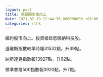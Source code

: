 ```yaml
---
layout: post
title: 美股開市後向上
date: 2021-02-19 22:44:38.000000000 +08:00
categories: rthk
---
```


紐約股市向上。投資者趁低吸納科技股。

道瓊斯指數較早時報31532點，升39點。

納斯達克指數報13927點，升62點。

標準普爾500指數報3920點，升7點。
